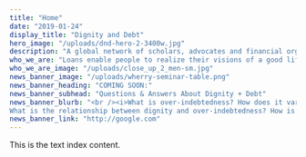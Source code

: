 ```yaml
---
title: "Home"
date: "2019-01-24"
display_title: "Dignity and Debt"
hero_image: "/uploads/dnd-hero-2-3400w.jpg"
description: "A global network of scholars, advocates and financial organizations working to understand and empower the linkages between lending and human values."
who_we_are: "Loans enable people to realize their visions of a good life, yet many families across the globe are falling into life-altering debt. Worried that they will forever be enslaved by it, some parents have trouble sleeping and their health and relationships diminish. Debt affects their ability to help loved ones live with dignity, whether they be children or aging parents with inadequate resources. Further, debt can reduce self-esteem, motivation and capacity to participate effectively in civic life and financial institutions. Financial propositions that lack a vision of dignity treat people like robotic quantities, occluding the very moral values that give financial sacrifices meaning."
who_we_are_image: "/uploads/close_up_2_men-sm.jpg"
news_banner_image: "/uploads/wherry-seminar-table.png"
news_banner_heading: "COMING SOON:"
news_banner_subhead: "Questions & Answers About Dignity + Debt"
news_banner_blurb: "<br /><i>What is over-indebtedness? How does it vary across the globe? Why do people become over-indebted?
What is the relationship between dignity and over-indebtedness? How is the global movement for financial inclusion dealing with questions of over-indebtedness and dignity?</i>"
news_banner_link: "http://google.com"
---
```


This is the text index content.

